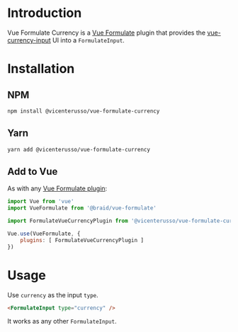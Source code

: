# Introduction

Vue Formulate Currency is a [Vue Formulate][1] plugin that provides the
[vue-currency-input][2] UI into a `FormulateInput`.

# Installation

## NPM
```sh
npm install @vicenterusso/vue-formulate-currency
```
## Yarn
```sh
yarn add @vicenterusso/vue-formulate-currency
```

## Add to Vue

As with any [Vue Formulate plugin][3]:

```javascript
import Vue from 'vue'
import VueFormulate from '@braid/vue-formulate'

import FormulateVueCurrencyPlugin from '@vicenterusso/vue-formulate-currency'

Vue.use(VueFormulate, {
    plugins: [ FormulateVueCurrencyPlugin ]
})
```

# Usage

Use `currency` as the input `type`. 

```html
<FormulateInput type="currency" />
```

It works as any other `FormulateInput`.

[1]: https://vueformulate.com
[2]: https://dm4t2.github.io/vue-currency-input/
[3]: https://vueformulate.com/guide/plugins/
